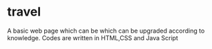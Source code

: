 # travel
A basic web page which can be which can be upgraded according to knowledge.
Codes are written in HTML,CSS and Java Script
